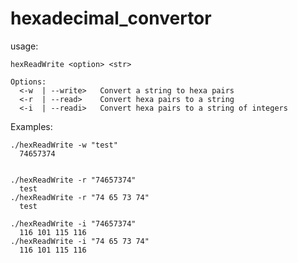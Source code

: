 hexadecimal_convertor
=====================

usage:

	hexReadWrite <option> <str>

	Options:
	  <-w  | --write>   Convert a string to hexa pairs
	  <-r  | --read>    Convert hexa pairs to a string
	  <-i  | --readi>   Convert hexa pairs to a string of integers


Examples:

	./hexReadWrite -w "test"
	  74657374


	./hexReadWrite -r "74657374"
	  test
	./hexReadWrite -r "74 65 73 74"
	  test

	./hexReadWrite -i "74657374"
	  116 101 115 116
	./hexReadWrite -i "74 65 73 74"
	  116 101 115 116

